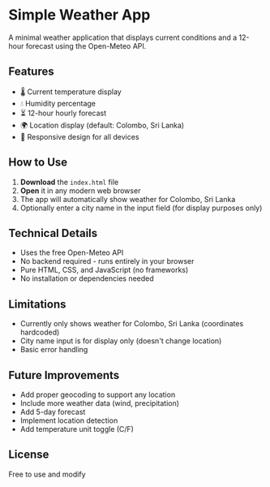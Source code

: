 # Simple Weather App

A minimal weather application that displays current conditions and a 12-hour forecast using the Open-Meteo API.

## Features

- 🌡️ Current temperature display
- 💧 Humidity percentage
- ⏳ 12-hour hourly forecast
- 🌍 Location display (default: Colombo, Sri Lanka)
- 📱 Responsive design for all devices

## How to Use

1. **Download** the `index.html` file
2. **Open** it in any modern web browser
3. The app will automatically show weather for Colombo, Sri Lanka
4. Optionally enter a city name in the input field (for display purposes only)

## Technical Details

- Uses the free Open-Meteo API
- No backend required - runs entirely in your browser
- Pure HTML, CSS, and JavaScript (no frameworks)
- No installation or dependencies needed

## Limitations

- Currently only shows weather for Colombo, Sri Lanka (coordinates hardcoded)
- City name input is for display only (doesn't change location)
- Basic error handling

## Future Improvements

- Add proper geocoding to support any location
- Include more weather data (wind, precipitation)
- Add 5-day forecast
- Implement location detection
- Add temperature unit toggle (C/F)

## License

Free to use and modify
